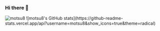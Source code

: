 ### Hi there 👋

<p><img align="left" src="https://github-readme-stats.vercel.app/api/top-langs?username=motsu8&show_icons=true&locale=en&layout=compact" alt="motsu8" /></p>
![motsu8's GitHub stats](https://github-readme-stats.vercel.app/api?username=motsu8&show_icons=true&theme=radical)
<!--
**motsu8/motsu8** is a ✨ _special_ ✨ repository because its `README.md` (this file) appears on your GitHub profile.

Here are some ideas to get you started:

- 🔭 I’m currently working on ...
- 🌱 I’m currently learning ...
- 👯 I’m looking to collaborate on ...
- 🤔 I’m looking for help with ...
- 💬 Ask me about ...
- 📫 How to reach me: ...
- 😄 Pronouns: ...
- ⚡ Fun fact: ...
-->
